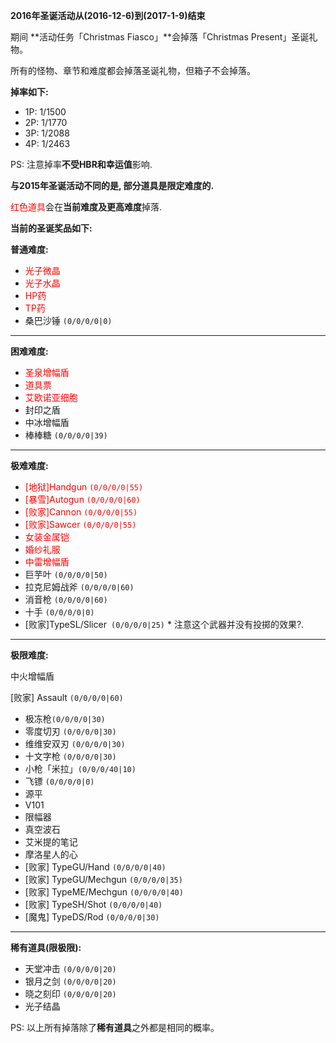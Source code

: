**2016年圣诞活动从(2016-12-6)到(2017-1-9)结束**

期间 **活动任务「Christmas Fiasco」**会掉落「Christmas Present」圣诞礼物。

所有的怪物、章节和难度都会掉落圣诞礼物，但箱子不会掉落。

**掉率如下:**

- 1P: 1/1500
- 2P: 1/1770
- 3P: 1/2088
- 4P: 1/2463

PS: 注意掉率**不受HBR和幸运值**影响.

**与2015年圣诞活动不同的是, 部分道具是限定难度的.**

<span style="color:red">红色道具</span>会在**当前难度及更高难度**掉落.

**当前的圣诞奖品如下:**

**普通难度:**

- <span style="color:red">光子微晶</span>
- <span style="color:red">光子水晶</span>
- <span style="color:red">HP药</span>
- <span style="color:red">TP药</span>
- 桑巴沙锤 `(0/0/0/0|0)`

---

**困难难度:**

- <span style="color:red">圣泉增幅盾</span>
- <span style="color:red">道具票</span>
- <span style="color:red">艾欧诺亚细胞</span>
- 封印之盾
- 中冰增幅盾
- 棒棒糖 `(0/0/0/0|39)`

---

**极难难度:**

- <span style="color:red">[地狱]Handgun `(0/0/0/0|55)`</span>
- <span style="color:red">[暴雪]Autogun `(0/0/0/0|60)`</span>
- <span style="color:red">[败家]Cannon `(0/0/0/0|55)`</span>
- <span style="color:red">[败家]Sawcer `(0/0/0/0|55)`</span>
- <span style="color:red">女装金属铠</span>
- <span style="color:red">婚纱礼服</span>
- <span style="color:red">中雷增幅盾</span>
- 巨芋叶 `(0/0/0/0|50)`
- 拉克尼姆战斧 `(0/0/0/0|60)`
- 消音枪 `(0/0/0/0|60)`
- 十手 `(0/0/0/0|0)`
- [败家]TypeSL/Slicer` (0/0/0/0|25)` * 注意这个武器并没有投掷的效果?.

---

**极限难度:**

中火增幅盾

[败家] Assault `(0/0/0/0|60)`

- 极冻枪`(0/0/0/0|30)`
- 零度切刃 `(0/0/0/0|30)`
- 维维安双刃 `(0/0/0/0|30)`
- 十文字枪 `(0/0/0/0|30)`
- 小枪「米拉」`(0/0/0/40|10)`
- 飞镖 `(0/0/0/0|0)`
- 源平
- V101
- 限幅器
- 真空波石
- 艾米提的笔记
- 摩洛星人的心
- [败家]  TypeGU/Hand `(0/0/0/0|40)`
- [败家]  TypeGU/Mechgun `(0/0/0/0|35)`
- [败家]  TypeME/Mechgun `(0/0/0/0|40)`
- [败家]  TypeSH/Shot `(0/0/0/0|40)`
- [魔鬼]  TypeDS/Rod `(0/0/0/0|30)`

---

**稀有道具(限极限):**

- 天堂冲击 `(0/0/0/0|20)`
- 银月之剑 `(0/0/0/0|20)`
- 晓之刻印 `(0/0/0/0|20)`
- 光子结晶

PS: 以上所有掉落除了**稀有道具**之外都是相同的概率。